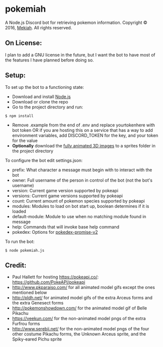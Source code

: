 # pokemiah
A Node.js Discord bot for retrieving pokemon information. Copyright © 2016, [Mekiah](https://github.com/Mekiah). All rights reserved.

## On License:
I plan to add a GNU license in the future, but I want the bot to have most of the features I have planned before doing so.

## Setup:
To set up the bot to a functioning state:
* Download and install [Node.js](https://nodejs.org/)
* Download or clone the repo
* Go to the project directory and run:
```
$ npm install
```
* Remove .example from the end of .env and replace yourtokenhere with bot token OR if you are hosting this on a service that has a way to add environment variables, add DISCORD_TOKEN for the key, and your token for the value
* **Optionally** download the [fully animated 3D images](https://www.dropbox.com/sh/htlzoi9n03q4hs1/AADs50x93H9n2yogTrcPZG1Ka) to a sprites folder in the project directory

To configure the bot edit settings.json:
* prefix: What character a message must begin with to interact with the bot
* owner: Full username of the person in control of the bot (not the bot's username)
* version: Current game version supported by pokeapi
* versions: Current game versions supported by pokeapi
* count: Current amount of pokemon species supported by pokeapi
* modules: Modules to load on bot start up, boolean determines if it is loaded
* default-module: Module to use when no matching module found in message
* help: Commands that will invoke base help command
* pokedex: Options for [pokedex-promise-v2](https://github.com/PokeAPI/pokedex-promise-v2#configuration)

To run the bot:
```
$ node pokemiah.js
```

## Credit:
* Paul Hallett for hosting https://pokeapi.co/: https://github.com/PokeAPI/pokeapi
* http://www.pkparaiso.com/ for all animated model gifs except the ones mentioned below
* http://pldh.net/ for animated model gifs of the extra Arceus forms and the extra Genesect forms
* http://pokemonshowdown.com/ for the animated model gif of Belle Pikachu
* https://veekun.com/ for the non-animated model pngs of the extra Furfrou forms
* http://www.serebii.net/ for the non-animated model pngs of the four other costume Pikachu forms, the Unknown Arceus sprite, and the Spiky-eared Pichu sprite
